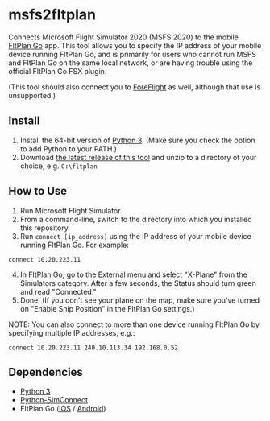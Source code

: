 # msfs2fltplan
 Connects Microsoft Flight Simulator 2020 (MSFS 2020) to the mobile [FltPlan Go](https://www.fltplan.com/) app. This tool allows you to specify the IP address of your mobile device running FltPlan Go, and is primarily for users who cannot run MSFS and FltPlan Go on the same local network, or are having trouble using the official FltPlan Go FSX plugin.

 (This tool should also connect you to [ForeFlight](https://foreflight.com/itunes) as well, although that use is unsupported.)

## Install
1) Install the 64-bit version of [Python 3](https://www.python.org/ftp/python/3.8.6/python-3.8.6-amd64.exe). (Make sure you check the option to add Python to your PATH.)
2) Download [the latest release of this tool](https://github.com/musurca/msfs2fltplan/releases/download/v1.1/msfs2fltplan_v1.1.zip) and unzip to a directory of your choice, e.g. `C:\fltplan`

## How to Use
1) Run Microsoft Flight Simulator.
2) From a command-line, switch to the directory into which you installed this repository.
3) Run `connect [ip_address]` using the IP address of your mobile device running FltPlan Go. For example:
```
connect 10.20.223.11
``` 
4) In FltPlan Go, go to the External menu and select "X-Plane" from the Simulators category. After a few seconds, the Status should turn green and read "Connected."
5) Done! (If you don't see your plane on the map, make sure you've turned on "Enable Ship Position" in the FltPlan Go settings.)

NOTE: You can also connect to more than one device running FltPlan Go by specifying multiple IP addresses, e.g.:
```
connect 10.20.223.11 240.10.113.34 192.168.0.52
```

## Dependencies
* [Python 3](https://www.python.org/downloads/)
* [Python-SimConnect](https://github.com/odwdinc/Python-SimConnect)
* FltPlan Go ([iOS](https://apps.apple.com/us/app/fltplan-go/id694832363) / [Android](https://play.google.com/store/apps/details?id=com.fltplan.go&hl=en_US))
